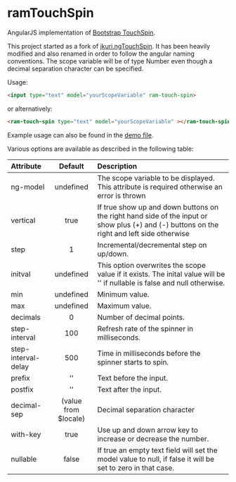 # ramTouchSpin

AngularJS implementation of [Bootstrap TouchSpin](https://github.com/istvan-ujjmeszaros/bootstrap-touchspin).

This project started as a fork of [jkuri.ngTouchSpin](https://github.com/jkuri/ngTouchSpin). It has been heavily modified and also renamed in order to follow the angular naming conventions.
The scope variable will be of type Number even though a decimal separation character can be specified.

Usage:

```html
<input type="text" model="yourScopeVariable" ram-touch-spin>
```

or alternatively:

```html
<ram-touch-spin type="text" model="yourScopeVariable" ></ram-touch-spin>
```

Example usage can also be found in the [demo file](https://github.com/sjoerd222888/ramTouchSpin/blob/master/demo/demo.html).

Various options are available  as described  in the following table:

| Attribute           | Default              | Description |
|:------------------- |:--------------------:|:----------------------------------------------------------------------------------------------------------------------------------------------- |
| ng-model            | undefined            | The scope variable to be displayed. This attribute is required otherwise an error is thrown                                                     |
| vertical            | true                 | If true show up and down buttons on the right hand side of the input or show plus (+) and (-) buttons on the right and left side otherwise      |
| step                | 1                    | Incremental/decremental step on up/down.                                                                                                        |
| initval             | undefined            | This option overwrites the scope value if it exists. The inital value will be '' if nullable is false and null otherwise.                       |
| min                 | undefined            | Minimum value.                                                                                                                                  |
| max                 | undefined            | Maximum value.                                                                                                                                  |
| decimals            | 0                    | Number of decimal points.                                                                                                                       |
| step-interval       | 100                  | Refresh rate of the spinner in milliseconds.                                                                                                    |
| step-interval-delay | 500                  | Time in milliseconds before the spinner starts to spin.                                                                                         |
| prefix              | ''                   | Text before the input.                                                                                                                          |
| postfix             | ''                   | Text after the input.                                                                                                                           |
| decimal-sep         | (value from $locale) | Decimal separation character                                                                                                                    |
| with-key            | true                 | Use up and down arrow key to increase  or decrease the number.                                                                                  |
| nullable            | false                | If true an empty text field will set the model value to null, if false it will be set to zero in that case.                                     |